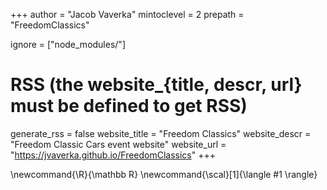 +++
author = "Jacob Vaverka"
mintoclevel = 2
prepath = "FreedomClassics"

ignore = ["node_modules/"]

# RSS (the website_{title, descr, url} must be defined to get RSS)
generate_rss = false
website_title = "Freedom Classics"
website_descr = "Freedom Classic Cars event website"
website_url   = "https://jvaverka.github.io/FreedomClassics"
+++

\newcommand{\R}{\mathbb R}
\newcommand{\scal}[1]{\langle #1 \rangle}
